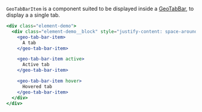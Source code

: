 `GeoTabBarItem` is a component suited to be displayed inside a
[GeoTabBar](/#/Elements/GeoTabBar?id=geotabbar-1), to display a a single tab.

```jsx
<div class="element-demo">
  <div class="element-demo__block" style="justify-content: space-around;">
    <geo-tab-bar-item>
      A tab
    </geo-tab-bar-item>

    <geo-tab-bar-item active>
      Active tab
    </geo-tab-bar-item>

    <geo-tab-bar-item hover>
      Hovered tab
    </geo-tab-bar-item>
  </div>
</div>
```